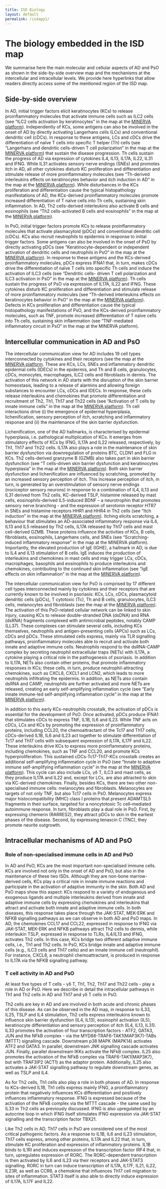 ```yaml
--- 
title: ISD Biology
layout: default 
permalink: /isdapp1/
--- 
```


# The biology embedded in the ISD map
We summarise here the main molecular and cellular aspects of AD and PsO as shown in the side-by-side overview map and the mechanisms at the intercellular and intracellular levels. We provide here hyperlinks that allow readers directly access some of the mentioned region of the ISD map.

## Side-by-side overview
In AD, initial trigger factors elicit keratinocytes (KCs) to release proinflammatory molecules that activate immune cells such as ILC2 cells (see “ILC2 cells activation by keratinocytes” in the map at the [MINERVA platform](https://imi-biomap.elixir-luxembourg.org/minerva/index.html?id=ISD_entrylevel&perfectMatch=false&modelId=440&backgroundId=681&x=2470.25&y=1545.75&z=4&overlaysId=1482)). Independently of KCs, some antigens can also be involved in the onset of AD by directly activating Langerhans cells (LCs) and conventional dendritic cell (cDCs). In response to these antigens, LCs and cDCs drive the differentiation of naïve T cells into specific T helper (Th) cells (see “Langerhans and dendritic cells-driven T cell polarization” in the map at the [MINERVA platform](https://imi-biomap.elixir-luxembourg.org/minerva/index.html?id=ISD_entry_level&perfectMatch=false&modelId=400&backgroundId=626&x=3538&y=1832&z=4.235267671247323&overlaysId=1407)) that sustain the disease progression. Th cells sustain the progress of AD via expression of cytokines IL4, IL13, IL17A, IL22, IL31 and IFNG. While IL31 activates sensory nerve endings (SNEs) and promotes itch in AD, all other cytokines disturb KC proliferation and differentiation and stimulate release of more proinflammatory molecules (see “Th-derived interleukins effects on keratinocytes behavior and itch induction in AD” in the map at the [MINERVA platform](https://imi-biomap.elixir-luxembourg.org/minerva/index.html?id=ISD_entrylevel&perfectMatch=false&modelId=440&backgroundId=682&x=2470.25&y=1545.75&z=4&overlaysId=1475)). While disturbances in the KCs proliferation and differentiation cause the typical histopathology manifestations of AD, the KCs-derived proinflammatory molecules promote increased differentiation of T naïve cells into Th cells, sustaining skin inflammation. In AD, Th2 cells-derived interleukins also activate B cells and eosinophils (see “Th2 cells-activated B cells and eosinophils” in the map at the [MINERVA platform](https://imi-biomap.elixir-luxembourg.org/minerva/index.html?id=ISD_entrylevel&perfectMatch=false&modelId=440&backgroundId=681&x=2470.25&y=1545.75&z=4&overlaysId=1476)). 

In PsO, initial trigger factors promote KCs to release proinflammatory molecules that activate plasmacytoid (pDCs) and conventional dendritic cell (cDCs). KCs also recruit neutrophils to epidermis in response to initial trigger factors. Some antigens can also be involved in the onset of PsO by directly activating pDCs (see “Keratinocyte-dependent or independent activation of dendritic cells and neutrophils in PsO” in the map at the [MINERVA platform](https://imi-biomap.elixir-luxembourg.org/minerva/index.html?id=ISD_entry_level&perfectMatch=false&modelId=400&backgroundId=626&x=1214&y=1729&z=4.401983080605666&overlaysId=1410)). In response to these antigens and the KCs-derived proinflammatory molecules, pDCs express IFNA1 that, in turn, makes cDCs drive the differentiation of naïve T cells into specific Th cells and induce the activation of ILC3 cells (see “Dendritic cells- driven T cell polarization and ILC3 activation in PsO” in the map at the [MINERVA platform](https://imi-biomap.elixir-luxembourg.org/minerva/index.html?id=ISD_entry_level&perfectMatch=false&modelId=400&backgroundId=626&x=1214&y=1729&z=4.401983080605666&overlaysId=1412)). Th cells sustain the progress of PsO via expression of IL17A, IL22 and IFNG. These cytokines disturb KC proliferation and differentiation and stimulate release of more proinflammatory molecules (see “Th-derived interleukins effects on keratinocytes behavior in PsO” in the map at the [MINERVA platform](https://imi-biomap.elixir-luxembourg.org/minerva/index.html?id=ISD_entry_level&perfectMatch=false&modelId=400&backgroundId=626&x=1214&y=1729&z=4.401983080605666&overlaysId=1411)). Defects in KCs proliferation and differentiation cause the typical histopathology manifestations of PsO, and the KCs-derived proinflammatory molecules, such as TNF, promote increased differentiation of T naïve cells into Th cells, sustaining skin inflammation (see “TNF-mediated inflammatory circuit in PsO” in the map at the MINERVA platform). 

## Intercellular communication in AD and PsO
The intercellular communication view for AD includes 19 cell types interconnected by cytokines and their receptors (see the map at the [MINERVA platform](https://imi-biomap.elixir-luxembourg.org/minerva/index.html?id=ADmaps_10-02-25&perfectMatch=false&modelId=384&backgroundId=609&x=2973&y=2480.4999999989786&z=4). These are KCs, LCs, SNEs and inflammatory dendritic epidermal cells (IDECs) in the epidermis, and Th and B cells, granulocytes, cDCs, monocytes, macrophages, ILC2 cells and fibroblasts in dermis. The activation of this network in AD starts with the disruption of the skin barrier homeostasis, leading to a release of alarmins and allowing foreign substances to encounter LCs, cDCs and IDECs. In response, these cells release interleukins and chemokines that promote differentiation and recruitment of Th2, Th1, Th17 and Th22 cells (see “Activation of T cells by innate immune cells” in the map at the [MINERVA platform](https://imi-biomap.elixir-luxembourg.org/minerva/index.html?id=ADmaps_10-02-25&perfectMatch=false&modelId=384&backgroundId=609&x=2973&y=2480.4999999989786&z=4&overlaysId=1364)). Th cell interactions drive (i) the emergence of epidermal hyperplasia, lichenification, sensory perception of itch, scratching and inflammatory response and (ii) the maintenance of the skin barrier dysfunction. 

Lichenification, one of the AD hallmarks, is characterised by epidermal hyperplasia, i.e. pathological multiplication of KCs. It emerges from stimulatory effects of KCs by IFNG, IL17A and IL22 released, respectively, by Th1, Th17 and Th22 cells. IL17A also plays a role in the maintenance of skin barrier dysfunction via downregulation of proteins BTC, CLDN1 and FLG in KCs. Th2 cells-derived granzyme B (GZMB) also takes part in skin barrier dysfunction (see “T cells-driven skin barrier dysfunction and keratinocytes hyperplasia” in the map at the [MINERVA platform](https://imi-biomap.elixir-luxembourg.org/minerva/index.html?id=ADmaps_10-02-25&perfectMatch=false&modelId=384&backgroundId=609&x=3202&y=2130&z=3.8266666666666653&overlaysId=1363)). Both skin barrier dysfunction and lichenification are influenced by scratching, promoted by an increased sensory perception of itch. This increase perception of itch, in turn, is generated by an overstimulation of sensory nerve endings (nociceptor sensory neurons) in response to a combination of IL4, IL13 and IL31 derived from Th2 cells, KC-derived TSLP, histamine released by mast cells, eosinophils-derived IL5-induced BDNF – a neurotrophin that promotes sensory nerve branching - and the expression of serotonin receptor HTR7 in SNEs and histamine receptors HHR1 and HHR4 in Th2 cells (see “Itch induction” in the map at the [MINERVA platform](https://imi-biomap.elixir-luxembourg.org/minerva/index.html?id=ADmaps_10-02-25&perfectMatch=false&modelId=384&backgroundId=609&x=3202&y=2130&z=3.8266666666666653&overlaysId=1366)). Itching elicits scratching, a behaviour that stimulates an AD-associated inflammatory response via IL4, IL13 and IL5 released by Th2 cells, IL17A released by Th17 cells and mast cell-derived GZMB. These proteins influence the activities of KCs, B cells, fibroblasts, eosinophils, Langerhans cells, and SNEs (see “Scratching-induced inflammatory response” in the map at the MINERVA platform). Importantly, the elevated production of IgE (IGHE), a hallmark in AD, is due to IL4 and IL13 stimulation of B cells. IgE induces the production of interleukins and chemokines in mast cells and may trigger LCs, cDCs, macrophages, basophils and eosinophils to produce interleukins and chemokines, contributing to the continued skin inflammation (see “IgE effects on skin inflammation” in the map at the [MINERVA platform](https://imi-biomap.elixir-luxembourg.org/minerva/index.html?id=ADmaps_10-02-25&perfectMatch=false&modelId=384&backgroundId=609&x=3274&y=2296&z=3.6933333333333316&overlaysId=1361)).   

The intercellular communication view for PsO is comprised by 17 different cell types interconnected mainly by cytokines and their receptors that are currently known to be involved in psoriasis: KCs, LCs, cDCs, plasmacytoid dendritic cells (pDCs), T cytotoxic (Tc), Th and B cells, granulocytes, ILC3 cells, melanocytes and fibroblasts (see the map at the [MINERVA platform](https://imi-biomap.elixir-luxembourg.org/minerva/index.html?id=PsOmap)). The activation of this PsO-related cellular network can be linked to skin injury, causing KCs to release double-stranded DNA (dsDNA) and RNA (dsRNA) fragments complexed with antimicrobial peptides, notably CAMP (LL37). These complexes can stimulate several cells, including KCs themselves, neutrophils and antigen-presenting cells (APCs) such as LCs, cDCs and pDCs. These stimulated cells express, mainly via TLR signalling pathways, proinflammatory molecules able to recruit and activate both innate and adaptive immune cells. Neutrophils respond to the dsRNA-CAMP complex by secreting neutrophil extracellular traps (NETs) with IL17A, a cytokine playing a critical role in the pathogenesis of psoriasis.  In addition to IL17A, NETs also contain other proteins, that promote inflammatory responses in KCs; these cells, in turn, produce neutrophil-attracting chemokines, such as CXCL8, CXCL1 and LCN2, which leads to more neutrophils infiltrating the epidermis. In addition, as NETs also contain dsRNA and CAMP, neutrophils are further activated and more NETs are released, creating an early self-amplifying inflammation cycle (see “Early innate immune-led self-amplifying inflammation cycle” in the map at the [MINERVA platform](https://imi-biomap.elixir-luxembourg.org/minerva/index.html?id=PsOmap&perfectMatch=false&modelId=432&backgroundId=674&x=5517.5&y=5830&z=4&overlaysId=1463)). 

In addition to this early KCs-neutrophils crosstalk, the activation of pDCs is essential for the development of PsO. Once activated, pDCs produce IFNA1 that stimulates cDCs to express TNF, IL1B, IL6 and IL23. While TNF acts on cDCs, LCs and KCs by promoting the expression of proinflammatory proteins, including CCL20, the chemoattractant of the Tc17 and Th17 cells, cDCs-derived IL1B, IL6 and IL23 act together to stimulate differentiation of Tc17 and Th17 cells with subsequent expression of IL17A, IL17F and IL22. These interleukins drive KCs to express more proinflammatory proteins, including chemokines, such as TNF and CCL20, and promote KCs hyperproliferation. This sustained cDCs-Tc17-Th17-KCs crosstalk creates an additional self-amplifying inflammation cycle in PsO  (see “Innate to adaptive immune self-amplifying inflammation cycle” in the map at the [MINERVA platform](https://imi-biomap.elixir-luxembourg.org/minerva/index.html?id=PsOmap&perfectMatch=false&modelId=432&backgroundId=674&x=5517.5&y=5830&z=4&overlaysId=1464)). This cycle can also include LCs, γδ T, ILC3 and mast cells, as they produce IL17A and IL22 and, except for LCs, are also attracted to skin via KC-derived chemokines. Finally, besides KCs, there are two other non-specialised immune cells: melanocytes and fibroblasts. Melanocytes are targets of not only TNF, but also Tc17 cells in PsO. Melanocytes express major histocompatibility (MHC) class I proteins that present ADAMTSL5 fragments in their surface, targeted for a noncytotoxic Tc cell–mediated autoimmune response. In turn, fibroblasts play a dual role in PsO. First, by expressing chemerin (RARRES2), they attract pDCs to skin in the earliest phases of the disease. Second, by expressing tenascin C (TNC), they promote neurite outgrowth. 

## Intracellular mechanisms of AD and PsO  

### Role of non-specialised immune cells in AD and PsO
In AD and PsO, KCs are the most important non-specialised immune cells. KCs are involved not only in the onset of AD and PsO, but also in the maintenance of these two ISDs. Although they are non-bone marrow-derived cells, KCs play a critical role in innate immune reactions and participate in the activation of adaptive immunity in the skin. Both AD and PsO maps show this aspect: KCs respond to a variety of endogenous and exogenous ligands and multiple interleukins derived from innate and adaptive immune cells by expressing chemokines and interleukins that attract and activate both innate and adaptive immune cells. In both diseases, this response takes place through the JAK-STAT, MEK-ERK and NFKB signalling pathways as we can observe in both AD and PsO maps. In AD, the chemokines CCL17 and CCL22, expressed in response to IFNG via JAK-STAT, MEK-ERK and NFKB pathways attract Th2 cells to dermis, while interleukin TSLP, expressed in response to TLRs, IL4/IL13 and IFNG, activates Th2 cells. In this case, KCs bridge two different adaptive immune cells, i.e., Th1 and Th2 cells. In PsO, KCs bridge innate and adaptive immune cells (e.g., ILC3 cells and Th17 cells) and an innate immune cell (neutrophil). For instance, CXCL8, a neutrophil chemoattractant, is produced in response to IL17A via the NFKB signalling pathway.

### T cell activity in AD and PsO
At least five types of T cells - γδ T, Th1, Th2, Th17 and Th22 cells - play a role in AD or PsO. Here we describe in detail the intracellular pathways in Th1 and Th2 cells in AD and Th17 and γδ T cells in PsO.

Th2 cells are key in AD and are involved in both acute and chronic phases of this disease. As can be observed in the AD map, in response to IL33, IL25, TSLP and IL4 stimulation, Th2 cells express interleukins known to influence skin barrier dysfunction (IL4, IL13), eosinophil activation (IL5), keratinocyte differentiation and sensory perception of itch (IL4, IL13, IL31). IL33 promotes the activation of four transcription factors - ATF2, GATA3, JUN and the NFkB complex - via the MYD88-TRAF6-TAK1(MAP3K7)-TABs (MTTT) signalling cascade. Downstream p38 MAPK (MAPK14) activates ATF2 and GATA3. In parallel, downstream JNK signalling cascade activates JUN. Finally, parallel downstream IKKs activate the NFkB complex.  IL25 also promotes the activation of the NFkB complex via TRAF6-TAK1(MAP3K7), but with TRAF3IP2 (ACT1) as the adaptor protein. Additionally, IL25 also activates a JAK-STAT signalling pathway to regulate downstream genes, as well as TSLP and IL4. 

As for Th2 cells, Th1 cells also play a role in both phases of AD. In response to KCs-derived IL1B, Th1 cells express mainly IFNG, a proinflammatory protein that negatively influences KCs differentiation and positively influences inflammatory response. IFNG is expressed because of the activation of the NFkB complex via the MTTT cascade - the same used by IL33 in Th2 cells as previously discussed. IFNG is also upregulated by an autocrine loop in which IFNG itself stimulates IFNG expression via JAK-STAT signalling and the transcription factor TBX21.  

Like Th2 cells in AD, Th17 cells in PsO are considered one of the most critical pathogenic factors. As a response to IL1B, IL6 and IL23 stimulation, Th17 cells express, among other proteins, IL17A and IL22 that, in turn, stimulate KC proliferation and expression of inflammatory proteins. IL1B binds to IL1RI and induces expression of the transcription factor IRF4 that, in turn, upregulates expression of RORC. The RORC-dependent transcription is then activated by IL6 and IL23 via their receptors and JAK-STAT3 signalling. RORC in turn can induce transcription of IL17A, IL17F, IL21, IL22, IL23R, as well as CCR6, a chemokine that influences Th17 cell migration to sites of inflammation. STAT3 itself is also able to directly induce expression of IL17A, IL17F and IL22.

